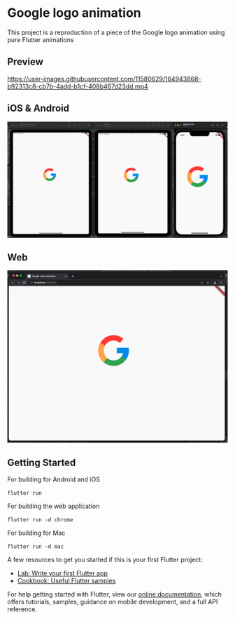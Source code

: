 # Google logo animation

This project is a reproduction of a piece of the Google logo animation using pure Flutter animations

## Preview



https://user-images.githubusercontent.com/11580629/164943868-b92313c8-cb7b-4add-b1cf-408b467d23dd.mp4



## iOS & Android

![](https://github.com/deam91/google_logo_animation/blob/main/assets/mobile.png?raw=true)

## Web

![](https://github.com/deam91/google_logo_animation/blob/main/assets/web.png?raw=true)

## Getting Started

For building for Android and iOS
```
flutter run
```

For building the web application
```
flutter run -d chrome
```

For building for Mac
```
flutter run -d mac
```

A few resources to get you started if this is your first Flutter project:

- [Lab: Write your first Flutter app](https://flutter.dev/docs/get-started/codelab)
- [Cookbook: Useful Flutter samples](https://flutter.dev/docs/cookbook)

For help getting started with Flutter, view our
[online documentation](https://flutter.dev/docs), which offers tutorials,
samples, guidance on mobile development, and a full API reference.
